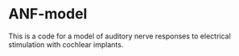# ANF-model
This is a code for a model of auditory nerve responses to electrical stimulation with cochlear implants.
